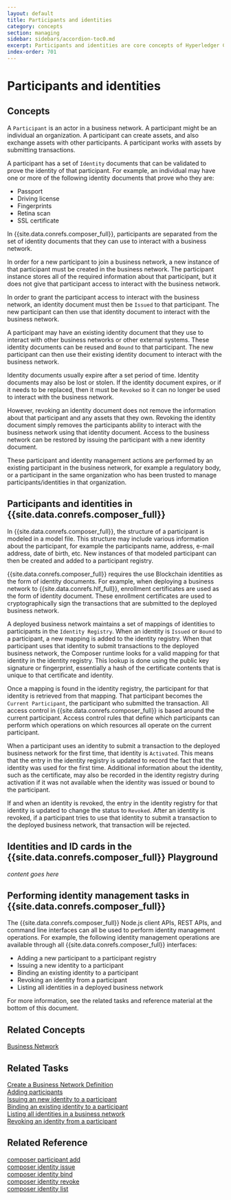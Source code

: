 ```yaml
---
layout: default
title: Participants and identities
category: concepts
section: managing
sidebar: sidebars/accordion-toc0.md
excerpt: Participants and identities are core concepts of Hyperledger Composer. A participant is a member of business networks and might represent individuals or organizations. Participants have identity documents which can be validated to prove their identity. For more information, see [**participants and identities**](../managing/participantsandidentities.html).
index-order: 701
---
```


# Participants and identities

## Concepts

A `Participant` is an actor in a business network. A participant might be an individual an organization. A participant can create assets, and also exchange assets with other participants. A participant works with assets by submitting transactions.

A participant has a set of `Identity` documents that can be validated to prove the identity of that participant. For example, an individual may have one or more of the following identity documents that prove who they are:

* Passport
* Driving license
* Fingerprints
* Retina scan
* SSL certificate

In {{site.data.conrefs.composer_full}}, participants are separated from the set of identity documents that they can use to interact with a business network.

In order for a new participant to join a business network, a new instance of that participant must be created in the business network. The participant instance stores all of the required information about that participant, but it does not give that participant access to interact with the business network.

In order to grant the participant access to interact with the business network, an identity document must then be `Issued` to that participant. The new participant can then use that identity document to interact with the business network.

A participant may have an existing identity document that they use to interact with other business networks or other external systems. These identity documents can be reused and `Bound` to that participant. The new participant can then use their existing identity document to interact with the business network.

Identity documents usually expire after a set period of time. Identity documents may also be lost or stolen. If the identity document expires, or if it needs to be replaced, then it must be `Revoked` so it can no longer be used to interact with the business network.

However, revoking an identity document does not remove the information about that participant and any assets that they own. Revoking the identity document simply removes the participants ability to interact with the business network using that identity document. Access to the business network can be restored by issuing the participant with a new identity document.

These participant and identity management actions are performed by an existing participant in the business network, for example a regulatory body, or a participant in the same organization who has been trusted to manage participants/identities in
that organization.

## Participants and identities in {{site.data.conrefs.composer_full}}

In {{site.data.conrefs.composer_full}}, the structure of a participant is modeled in a model file. This structure may include various information about the participant, for example the participants name, address, e-mail address, date of birth, etc. New instances of that modeled participant can then be created and added to a participant registry.

{{site.data.conrefs.composer_full}} requires the use Blockchain identities as the form of identity documents. For example, when deploying a business network to {{site.data.conrefs.hlf_full}}, enrollment certificates are used as the form of identity document. These enrollment certificates are used to cryptographically sign the transactions that are submitted to the deployed business network.

A deployed business network maintains a set of mappings of identities to participants in the `Identity Registry`. When an identity is `Issued` or `Bound` to a participant, a new mapping is added to the identity registry. When that participant uses that identity to submit transactions to the deployed business network, the Composer runtime looks for a valid mapping for that identity in the identity registry. This lookup is done using the public key signature or fingerprint, essentially a hash of the certificate contents that is unique to that certificate and identity.

Once a mapping is found in the identity registry, the participant for that identity is retrieved from that mapping. That participant becomes the `Current Participant`, the participant who submitted the transaction. All access control in {{site.data.conrefs.composer_full}} is based around the current participant. Access control rules that define which participants can perform which operations on which resources all operate on the current participant.

When a participant uses an identity to submit a transaction to the deployed business network for the first time, that identity is `Activated`. This means that the entry in the identity registry is updated to record the fact that the identity was used for the first time. Additional information about the identity, such as the certificate, may also be recorded in the identity registry during activation if it was not available when the identity was issued or bound to the participant.

If and when an identity is revoked, the entry in the identity registry for that identity is updated to change the status to `Revoked`. After an identity is revoked, if a participant tries to use that identity to submit a transaction to the deployed business network, that transaction will be rejected.

## Identities and ID cards in the {{site.data.conrefs.composer_full}} Playground

_content goes here_




## Performing identity management tasks in {{site.data.conrefs.composer_full}}

The {{site.data.conrefs.composer_full}} Node.js client APIs, REST APIs, and command line interfaces can all be used to perform identity management operations. For example, the following identity management operations are available through all {{site.data.conrefs.composer_full}} interfaces:

- Adding a new participant to a participant registry
- Issuing a new identity to a participant
- Binding an existing identity to a participant
- Revoking an identity from a participant
- Listing all identities in a deployed business network

For more information, see the related tasks and reference material at the bottom of this document.

## Related Concepts

[Business Network](../business-network/business-network-index.html)  

## Related Tasks

[Create a Business Network Definition](../business-network/bnd-create.html)  
[Adding participants](participant-add.html)  
[Issuing an new identity to a participant](identity-issue.html)  
[Binding an existing identity to a participant](identity-bind.html)  
[Listing all identities in a business network](identity-list.html)  
[Revoking an identity from a participant](identity-revoke.html)  

## Related Reference

[composer participant add](../reference/composer.participant.add.html)  
[composer identity issue](../reference/composer.identity.issue.html)  
[composer identity bind](../reference/composer.identity.bind.html)  
[composer identity revoke](../reference/composer.identity.revoke.html)  
[composer identity list](../reference/composer.identity.list.html)  
